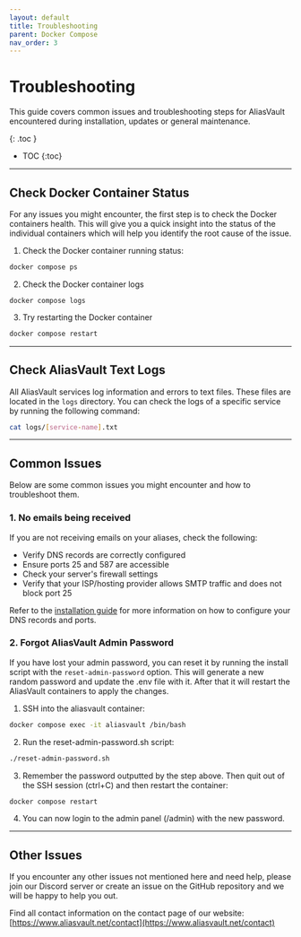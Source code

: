 ```yaml
---
layout: default
title: Troubleshooting
parent: Docker Compose
nav_order: 3
---
```


# Troubleshooting

This guide covers common issues and troubleshooting steps for AliasVault encountered during installation, updates or general maintenance.

{: .toc }
* TOC
{:toc}

---

## Check Docker Container Status
For any issues you might encounter, the first step is to check the Docker containers health. This will give you a quick insight into the status of the individual containers which will help you identify the root cause of the issue.

1. Check the Docker container running status:
```bash
docker compose ps
```

2. Check the Docker container logs
```
docker compose logs
```

3. Try restarting the Docker container
```bash
docker compose restart
```

---

## Check AliasVault Text Logs
All AliasVault services log information and errors to text files. These files are located in the `logs` directory. You can check the logs of a specific service by running the following command:

```bash
cat logs/[service-name].txt
```

---

## Common Issues
Below are some common issues you might encounter and how to troubleshoot them.

### 1. No emails being received
If you are not receiving emails on your aliases, check the following:
- Verify DNS records are correctly configured
- Ensure ports 25 and 587 are accessible
- Check your server's firewall settings
- Verify that your ISP/hosting provider allows SMTP traffic and does not block port 25

Refer to the [installation guide](./#3-email-server-setup) for more information on how to configure your DNS records and ports.


### 2. Forgot AliasVault Admin Password
If you have lost your admin password, you can reset it by running the install script with the `reset-admin-password` option. This will generate a new random password and update the .env file with it. After that it will restart the AliasVault containers to apply the changes.

1. SSH into the aliasvault container:
```bash
docker compose exec -it aliasvault /bin/bash
```
2. Run the reset-admin-password.sh script:
```bash
./reset-admin-password.sh
```
3. Remember the password outputted by the step above. Then quit out of the SSH session (ctrl+C) and then restart the container:
```bash
docker compose restart
```
4. You can now login to the admin panel (/admin) with the new password.

---

## Other Issues
If you encounter any other issues not mentioned here and need help, please join our Discord server or create an issue on the GitHub repository and we will be happy to help you out.

Find all contact information on the contact page of our website: [https://www.aliasvault.net/contact](https://www.aliasvault.net/contact)